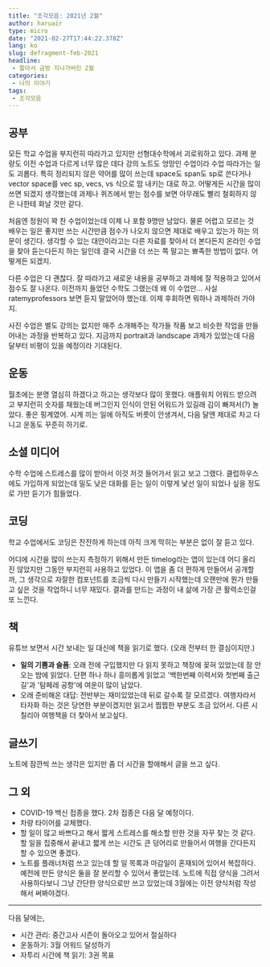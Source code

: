 ```yaml
---
title: "조각모음: 2021년 2월"
author: haruair
type: micro
date: "2021-02-27T17:44:22.378Z"
lang: ko
slug: defragment-feb-2021
headline:
 - 짧아서 금방 지나가버린 2월
categories:
 - 나의 이야기
tags:
 - 조각모음
---
```


## 공부

모든 학교 수업을 부지런히 따라가고 있지만 선형대수학에서 괴로워하고 있다. 과제 분량도 이전 수업과 다르게 너무 많은 데다 강의 노트도 엉망인 수업이라 수업 따라가는 일도 괴롭다. 특히 정리되지 않은 약어를 많이 쓰는데 space도 span도 sp로 쓴다거나 vector space를 vec sp, vecs, vs 식으로 맘 내키는 대로 하고. 어떻게든 시간을 많이 쓰면 되겠지 생각했는데 과제나 퀴즈에서 받는 점수를 보면 아무래도 빨리 철회하지 않은 나한테 화날 것만 같다.

처음엔 정원이 꽉 찬 수업이었는데 이제 나 포함 9명만 남았다. 물론 어렵고 모르는 것 배우는 일은 좋지만 쓰는 시간만큼 점수가 나오지 않으면 제대로 배우고 있는가 하는 의문이 생긴다. 생각할 수 있는 대안이라고는 다른 자료를 찾아서 더 본다든지 온라인 수업을 찾아 듣는다든지 하는 일인데 결국 시간을 더 쓰는 쪽 말고는 뾰족한 방법이 없다. 어떻게든 되겠지.

다른 수업은 다 괜찮다. 잘 따라가고 새로운 내용을 공부하고 과제에 잘 적용하고 있어서 점수도 잘 나온다. 이전까지 들었던 수학도 그랬는데 왜 이 수업만... 사실 ratemyprofessors 보면 듣지 말았어야 했는데. 이제 후회하면 뭐하나 과제하러 가야지.

사진 수업은 별도 강의는 없지만 매주 소개해주는 작가들 작품 보고 비슷한 작업을 만들어내는 과정을 반복하고 있다. 지금까지 portrait과 landscape 과제가 있었는데 다음 달부터 비평이 있을 예정이라 기대된다.

## 운동

월초에는 분명 열심히 하겠다고 하고는 생각보다 많이 못했다. 애플워치 어워드 받으려고 부지런히 숫자를 채웠는데 버그인지 인식이 안된 어워드가 있길래 김이 빠져서(?) 놀았다. 좋은 핑계였어. 시계 끼는 일에 아직도 버릇이 안생겨서, 다음 달엔 제대로 차고 다니고 운동도 꾸준히 하기로.

## 소셜 미디어

수학 수업에 스트레스를 많이 받아서 이것 저것 들어가서 읽고 보고 그랬다. 클럽하우스에도 가입하게 되었는데 밀도 낮은 대화를 듣는 일이 이렇게 낯선 일이 되었나 싶을 정도로 가만 듣기가 힘들었다.

## 코딩

학교 수업에서도 코딩은 잔잔하게 하는데 아직 크게 막히는 부분은 없이 잘 듣고 있다.

어디에 시간을 많이 쓰는지 측정하기 위해서 만든 timelog라는 앱이 있는데 어디 올리진 않았지만 그동안 부지런히 사용하고 있었다. 이 앱을 좀 더 편하게 만들어서 공개할까, 그 생각으로 자잘한 컴포넌트를 조금씩 다시 만들기 시작했는데 오랜만에 뭔가 만들고 싶은 것을 작업하니 너무 재밌다. 결과를 만드는 과정이 내 삶에 가장 큰 활력소인걸 또 느낀다.

## 책

유튜브 보면서 시간 보내는 일 대신에 책을 읽기로 했다. (오래 전부터 한 결심이지만.)

- **일의 기쁨과 슬픔**: 오래 전에 구입했지만 다 읽지 못하고 책장에 꽂혀 있었는데 잠 안오는 밤에 읽었다. 단편 하나 하나 흥미롭게 읽었고 '백한번째 이력서와 첫번째 출근길'과 '탐페레 공항'에 여운이 많이 남았다.
- 오래 준비해온 대답: 전반부는 재미있었는데 뒤로 갈수록 잘 모르겠다. 여행자라서 타자화 하는 것은 당연한 부분이겠지만 읽고서 찝찝한 부분도 조금 있어서. 다른 시칠리아 여행책을 더 찾아서 보고싶다.

## 글쓰기

노트에 잠깐씩 쓰는 생각은 있지만 좀 더 시간을 할애해서 글을 쓰고 싶다.

## 그 외

- COVID-19 백신 접종을 했다. 2차 접종은 다음 달 예정이다.
- 차량 타이어를 교체했다.
- 할 일이 많고 바쁘다고 해서 짧게 스트레스를 해소할 만한 것을 자꾸 찾는 것 같다. 할 일을 집중해서 끝내고 짧게 쓰는 시간도 큰 덩어리로 만들어서 여행을 간다든지 할 수 있으면 좋겠다.
- 노트를 플래너처럼 쓰고 있는데 할 일 목록과 마감일이 혼재되어 있어서 복잡하다. 예전에 만든 양식은 둘을 잘 분리할 수 있어서 좋았는데. 노트에 직접 양식을 그려서 사용하다보니 그냥 간단한 양식으로만 쓰고 있었는데 3월에는 이전 양식처럼 작성해서 써봐야겠다.

---

다음 달에는,

- 시간 관리: 중간고사 시즌이 돌아오고 있어서 절실하다
- 운동하기: 3월 어워드 달성하기
- 자투리 시간에 책 읽기: 3권 목표
